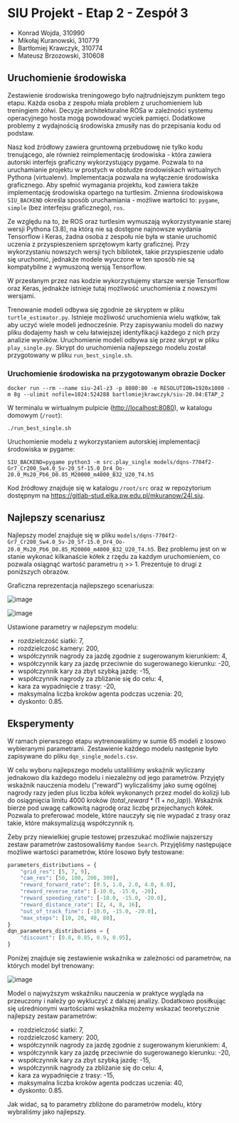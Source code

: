 # SIU Projekt - Etap 2 - Zespół 3

* Konrad Wojda, 310990
* Mikołaj Kuranowski, 310779
* Bartłomiej Krawczyk, 310774
* Mateusz Brzozowski, 310608

## Uruchomienie środowiska

Zestawienie środowiska treningowego było najtrudniejszym punktem tego etapu. Każda osoba z zespołu miała problem z uruchomieniem lub treningiem żółwi. Decyzje architekturalne ROSa w zależności systemu operacyjnego hosta mogą powodować wyciek pamięci. Dodatkowe
problemy z wydajnością środowiska zmusiły nas do przepisania kodu od podstaw.

Nasz kod źródłowy zawiera gruntowną przebudowę nie tylko kodu trenującego, ale również reimplementację środowiska - która zawiera autorski interfejs graficzny wykorzystujący pygame. Pozwala to na uruchamianie projektu w prostych w obsłudze środowiskach wirtualnych Pythona (virtualenv). Implementacja pozwala na wyłączenie środowiska graficznego. Aby spełnić wymagania projektu, kod zawiera także implementację środowiska opartego na turtlesim. Zmienna środowiskowa `SIU_BACKEND` określa sposób uruchamiania - możliwe wartości to: `pygame`, `simple` (bez interfejsu graficznego), `ros`.

Ze względu na to, że ROS oraz turtlesim wymuszają wykorzystywanie starej wersji Pythona (3.8), na którą nie są dostępne najnowsze wydania Tensorflow i Keras, żadna osoba z zespołu nie była w stanie uruchomić uczenia z przyspieszeniem sprzętowym karty graficznej. Przy wykorzystaniu nowszych wersji tych bibliotek, takie przyspieszenie udało się uruchomić, jednakże modele wyuczone w ten sposób nie są kompatybilne z wymuszoną wersją Tensorflow.

W przesłanym przez nas kodzie wykorzystujemy starsze wersje Tensorflow oraz Keras, jednakże istnieje tutaj możliwość uruchomienia z nowszymi wersjami. 

Trenowanie modeli odbywa się zgodnie ze skryptem w pliku `turtle_estimator.py`. Istnieje możliwość uruchomienia wielu wątków, tak aby uczyć wiele modeli jednocześnie. Przy zapisywaniu modeli do nazwy pliku dodajemy hash w celu łatwiejszej identyfikacji każdego z nich przy analizie wyników. Uruchomienie modeli odbywa się przez skrypt w pliku `play_single.py`. Skrypt do uruchomienia najlepszego modelu został przygotowany w pliku `run_best_single.sh`.

### Uruchomienie środowiska na przygotowanym obrazie Docker

```shell
docker run --rm --name siu-24l-z3 -p 8080:80 -e RESOLUTION=1920x1080 -m 8g --ulimit nofile=1024:524288 bartlomiejkrawczyk/siu-20.04:ETAP_2
```

W terminalu w wirtualnym pulpicie (<http://localhost:8080>), w katalogu domowym (`/root`):

```shell
./run_best_single.sh
```

Uruchomienie modelu z wykorzystaniem autorskiej implementacji środowiska w pygame:
```shell
SIU_BACKEND=pygame python3 -m src.play_single models/dqns-7704f2-Gr7_Cr200_Sw4.0_Sv-20_Sf-15.0_Dr4_Oo-20.0_Ms20_Pb6_D0.85_M20000_m4000_B32_U20_T4.h5
```

Kod źródłowy znajduje się w katalogu `/root/src` oraz w repozytorium dostępnym na <https://gitlab-stud.elka.pw.edu.pl/mkuranow/24l.siu>.

## Najlepszy scenariusz

Najlepszy model znajduje się w pliku `models/dqns-7704f2-Gr7_Cr200_Sw4.0_Sv-20_Sf-15.0_Dr4_Oo-20.0_Ms20_Pb6_D0.85_M20000_m4000_B32_U20_T4.h5`. Bez problemu jest on w stanie wykonać kilkanaście kółek z rzędu za każdym uruchomieniem, co pozwala osiągnąć wartość parametru η >> 1. Prezentuje to drugi z poniższych obrazów. 

Graficzna reprezentacja najlepszego scenariusza:

![image](https://hackmd.io/_uploads/SksXufnZA.png)

![image](https://hackmd.io/_uploads/H1f2S7nWR.png)

Ustawione parametry w najlepszym modelu:
- rozdzielczość siatki: 7,
- rozdzielczość kamery: 200,
- współczynnik nagrody za jazdę zgodnie z sugerowanym kierunkiem: 4,
- współczynnik kary za jazdę przeciwnie do sugerowanego kierunku: -20,
- współczynnik kary za zbyt szybką jazdę: -15,
- współczynnik nagrody za zbliżanie się do celu: 4,
- kara za wypadnięcie z trasy: -20,
- maksymalna liczba kroków agenta podczas uczenia: 20,
- dyskonto: 0.85.

## Eksperymenty

W ramach pierwszego etapu wytrenowaliśmy w sumie 65 modeli z losowo wybieranymi parametrami. Zestawienie każdego modelu następnie było zapisywane do pliku `dqn_single_models.csv`.

W celu wyboru najlepszego modelu ustaliliśmy wskaźnik wyliczany jednakowo dla każdego modelu i niezależny od jego parametrów. Przyjęty wskaźnik nauczenia modelu ("reward") wyliczaliśmy jako sumę ogólnej nagrody razy jeden plus liczba kółek wykonanych przez model do kolizji lub do osiągnięcia limitu 4000 kroków $(total\_reward * (1 + no\_lap))$. Wskaźnik bierze pod uwagę całkowitą nagrodę oraz liczbę przejechanych kółek. Pozwala to preferować modele, które nauczyły się nie wypadać z trasy oraz takie, które maksymalizują współczynnik η.

Żeby przy niewielkiej grupie testowej przeszukać możliwie najszerszy zestaw parametrów zastosowaliśmy `Random Search`. Przyjęliśmy następujące możliwe wartości parametrów, które losowo były testowane:

```py
parameters_distributions = {
    "grid_res": [5, 7, 9],
    "cam_res": [50, 100, 200, 300],
    "reward_forward_rate": [0.5, 1.0, 2.0, 4.0, 8.0],
    "reward_reverse_rate": [-10.0, -15.0, -20],
    "reward_speeding_rate": [-10.0, -15.0, -20.0],
    "reward_distance_rate": [2, 4, 8, 16],
    "out_of_track_fine": [-10.0, -15.0, -20.0],
    "max_steps": [10, 20, 40, 80],
}
dqn_parameters_distributions = {
    "discount": [0.8, 0.85, 0.9, 0.95],
}
```

Poniżej znajduje się zestawienie wskaźnika w zależności od parametrów, na których model był trenowany:

![image](https://hackmd.io/_uploads/BkNccQhWC.png)

Model o najwyższym wskaźniku nauczenia w praktyce wygląda na przeuczony i należy go wykluczyć z dalszej analizy. Dodatkowo posiłkując się uśrednionymi wartościami wskaźnika możemy wskazać teoretycznie najlepszy zestaw parametrów:
- rozdzielczość siatki: 7,
- rozdzielczość kamery: 200,
- współczynnik nagrody za jazdę zgodnie z sugerowanym kierunkiem: 4,
- współczynnik kary za jazdę przeciwnie do sugerowanego kierunku: -20,
- współczynnik kary za zbyt szybką jazdę: -15,
- współczynnik nagrody za zbliżanie się do celu: 4,
- kara za wypadnięcie z trasy: -15,
- maksymalna liczba kroków agenta podczas uczenia: 40,
- dyskonto: 0.85.

Jak widać, są to parametry zbliżone do parametrów modelu, który wybraliśmy jako najlepszy.
